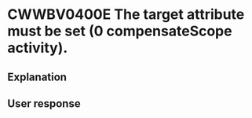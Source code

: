 # CWWBV0400E The target attribute must be set (0 compensateScope activity).

## Explanation

## User response